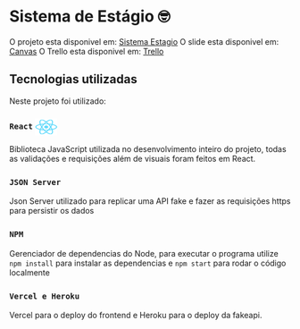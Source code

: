 # Sistema de Estágio 🤓

O projeto esta disponivel em: [Sistema Estagio](https://sistema-estagio.vercel.app)
O slide esta disponivel em: [Canvas](https://www.canva.com/design/DAFC2wqbvlU/gfBAGbftdPq4qCLLVvCKfA/view?utm_content=DAFC2wqbvlU&utm_campaign=designshare&utm_medium=link2&utm_source=sharebutton)
O Trello esta disponivel em: [Trello](https://trello.com/b/MUO424ym/engenharia-de-software)

## Tecnologias utilizadas

Neste projeto foi utilizado:

### `React` <img align="center" alt="bruno-React" height="30" width="40" src="https://raw.githubusercontent.com/devicons/devicon/master/icons/react/react-original.svg">

Biblioteca JavaScript utilizada no desenvolvimento inteiro do projeto, todas as validações e requisições além de visuais foram feitos em React.

### `JSON Server`

Json Server utilizado para replicar uma API fake e fazer as requisições https para persistir os dados

### `NPM`

Gerenciador de dependencias do Node, para executar o programa utilize `npm install` para instalar as dependencias e `npm start` para rodar o código localmente

### `Vercel e Heroku`

Vercel para o deploy do frontend e Heroku para o deploy da fakeapi.

